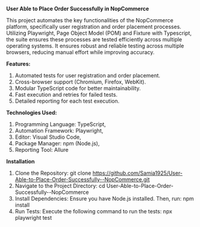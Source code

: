 **User Able to Place Order Successfully in NopCommerce**

This project automates the key functionalities of the NopCommerce platform, specifically user registration and order placement processes. Utilizing Playwright, Page Object Model (POM) and Fixture with Typescript, the suite ensures these processes are tested efficiently across multiple operating systems. It ensures robust and reliable testing across multiple browsers, reducing manual effort while improving accuracy.

**Features:**
1. Automated tests for user registration and order placement.
2. Cross-browser support (Chromium, Firefox, WebKit).
3. Modular TypeScript code for better maintainability.
4. Fast execution and retries for failed tests.
5. Detailed reporting for each test execution.

**Technologies Used:**
1. Programming Language: TypeScript,
2. Automation Framework: Playwright,
3. Editor: Visual Studio Code,
4. Package Manager: npm (Node.js),
5. Reporting Tool: Allure 

**Installation**
1. Clone the Repository:
   git clone https://github.com/Samia1925/User-Able-to-Place-Order-Successfully--NopCommerce.git
2. Navigate to the Project Directory:
   cd User-Able-to-Place-Order-Successfully--NopCommerce
3. Install Dependencies: Ensure you have Node.js installed. Then, run:
   npm install
4. Run Tests: Execute the following command to run the tests:
   npx playwright test


